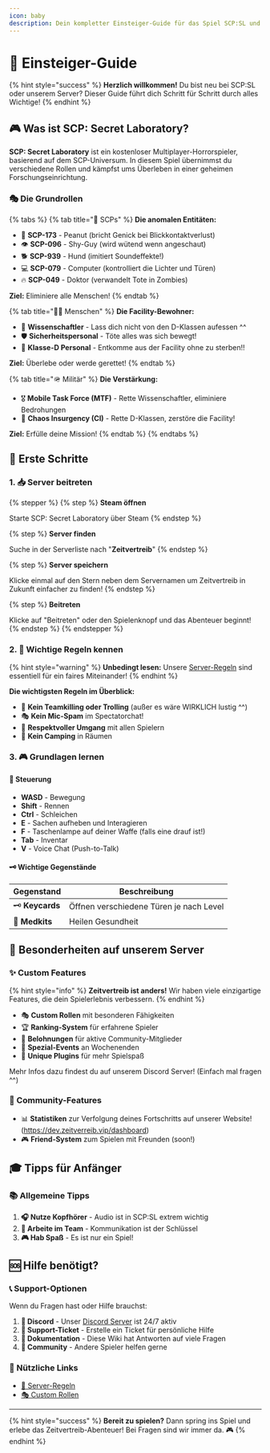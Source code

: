 ```yaml
---
icon: baby
description: Dein kompletter Einsteiger-Guide für das Spiel SCP:SL und unseren Zeitvertreib SCP:SL Server
---
```


# 👶 Einsteiger-Guide

{% hint style="success" %}
**Herzlich willkommen!** Du bist neu bei SCP:SL oder unserem Server? Dieser Guide führt dich Schritt für Schritt durch alles Wichtige!
{% endhint %}

## 🎮 Was ist SCP: Secret Laboratory?

**SCP: Secret Laboratory** ist ein kostenloser Multiplayer-Horrorspieler, basierend auf dem SCP-Universum. In diesem Spiel übernimmst du verschiedene Rollen und kämpfst ums Überleben in einer geheimen Forschungseinrichtung.

### 🎭 Die Grundrollen

{% tabs %}
{% tab title="🧪 SCPs" %}
**Die anomalen Entitäten:**

* 🦴 **SCP-173** - Peanut (bricht Genick bei Blickkontaktverlust)
* 👁️ **SCP-096** - Shy-Guy (wird wütend wenn angeschaut)
* 🐕 **SCP-939** - Hund (imitiert Soundeffekte!)
* 💻 **SCP-079** - Computer (kontrolliert die Lichter und Türen)
* 🔥 **SCP-049** - Doktor (verwandelt Tote in Zombies)

**Ziel:** Eliminiere alle Menschen!
{% endtab %}

{% tab title="👨‍🔬 Menschen" %}
**Die Facility-Bewohner:**

* 🔬 **Wissenschaftler** - Lass dich nicht von den D-Klassen aufessen ^^
* 🛡️ **Sicherheitspersonal** - Töte alles was sich bewegt!
* 👔 **Klasse-D Personal** - Entkomme aus der Facility ohne zu sterben!!

**Ziel:** Überlebe oder werde gerettet!
{% endtab %}

{% tab title="🪖 Militär" %}
**Die Verstärkung:**

* 🎖️ **Mobile Task Force (MTF)** - Rette Wissenschaftler, eliminiere Bedrohungen
* 🔫 **Chaos Insurgency (CI)** - Rette D-Klassen, zerstöre die Facility!

**Ziel:** Erfülle deine Mission!
{% endtab %}
{% endtabs %}

## 🚀 Erste Schritte

### 1. 📥 Server beitreten

{% stepper %}
{% step %}
**Steam öffnen**

Starte SCP: Secret Laboratory über Steam
{% endstep %}

{% step %}
**Server finden**

Suche in der Serverliste nach "**Zeitvertreib**"
{% endstep %}

{% step %}
**Server speichern**

Klicke einmal auf den Stern neben dem Servernamen um Zeitvertreib in Zukunft einfacher zu finden!
{% endstep %}

{% step %}
**Beitreten**

Klicke auf "Beitreten" oder den Spielenknopf und das Abenteuer beginnt!
{% endstep %}
{% endstepper %}

### 2. 📖 Wichtige Regeln kennen

{% hint style="warning" %}
**Unbedingt lesen:** Unsere [Server-Regeln](../server-info/rules.md) sind essentiell für ein faires Miteinander!
{% endhint %}

**Die wichtigsten Regeln im Überblick:**

* 🚫 **Kein Teamkilling oder Trolling** (außer es wäre WIRKLICH lustig ^^)
* 🎭 **Kein Mic-Spam** im Spectatorchat!
* 🤝 **Respektvoller Umgang** mit allen Spielern
* 🏃 **Kein Camping** in Räumen

### 3. 🎮 Grundlagen lernen

#### 🎯 Steuerung

* **WASD** - Bewegung
* **Shift** - Rennen
* **Ctrl** - Schleichen
* **E** - Sachen aufheben und Interagieren
* **F** - Taschenlampe auf deiner Waffe (falls eine drauf ist!)
* **Tab** - Inventar
* **V** - Voice Chat (Push-to-Talk)

#### 🗝️ Wichtige Gegenstände

| Gegenstand | Beschreibung |
|-----------|-------------|
| 🗝️ **Keycards** | Öffnen verschiedene Türen je nach Level |
| 💊 **Medkits** | Heilen Gesundheit |

## 🎊 Besonderheiten auf unserem Server

### ✨ Custom Features

{% hint style="info" %}
**Zeitvertreib ist anders!** Wir haben viele einzigartige Features, die dein Spielerlebnis verbessern.
{% endhint %}

* 🎭 **Custom Rollen** mit besonderen Fähigkeiten
* 🏆 **Ranking-System** für erfahrene Spieler
* 🎁 **Belohnungen** für aktive Community-Mitglieder
* 🎪 **Spezial-Events** an Wochenenden
* 🔌 **Unique Plugins** für mehr Spielspaß

Mehr Infos dazu findest du auf unserem Discord Server! (Einfach mal fragen ^^)

### 🌟 Community-Features

* 📊 **Statistiken** zur Verfolgung deines Fortschritts auf unserer Website! (https://dev.zeitverreib.vip/dashboard)
* 🎮 **Friend-System** zum Spielen mit Freunden (soon!)

## 🎓 Tipps für Anfänger

### 📚 Allgemeine Tipps

1. **🎧 Nutze Kopfhörer** - Audio ist in SCP:SL extrem wichtig
2. **👥 Arbeite im Team** - Kommunikation ist der Schlüssel
3. **🎮 Hab Spaß** - Es ist nur ein Spiel!

## 🆘 Hilfe benötigt?

### 📞 Support-Optionen

Wenn du Fragen hast oder Hilfe brauchst:

1. **💬 Discord** - Unser [Discord Server](https://dsc.gg/zeit) ist 24/7 aktiv
2. **🎫 Support-Ticket** - Erstelle ein Ticket für persönliche Hilfe
3. **📖 Dokumentation** - Diese Wiki hat Antworten auf viele Fragen
4. **👥 Community** - Andere Spieler helfen gerne

### 🔗 Nützliche Links

* [📜 Server-Regeln](../server-info/rules.md)
* [🎭 Custom Rollen](../custom-content/custom-roles/)

---

{% hint style="success" %}
**Bereit zu spielen?** Dann spring ins Spiel und erlebe das Zeitvertreib-Abenteuer! Bei Fragen sind wir immer da. 🎮
{% endhint %}
